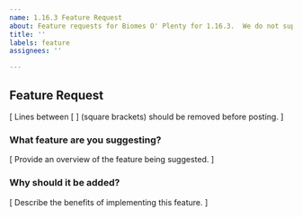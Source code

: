 ```yaml
---
name: 1.16.3 Feature Request
about: Feature requests for Biomes O' Plenty for 1.16.3.  We do not support older versions!
title: ''
labels: feature
assignees: ''

---
```


## Feature Request

[ Lines between [ ] (square brackets) should be removed before posting. ]</br>

### What feature are you suggesting?

[ Provide an overview of the feature being suggested. ]</br>

### Why should it be added?

[ Describe the benefits of implementing this feature. ]</br>
